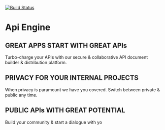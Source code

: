 


[![Build Status](https://secure.travis-ci.org/ApiEngine/apiengine-client.png?branch=master)](http://travis-ci.org/ApiEngine/apiengine-client)


# Api Engine

## GREAT APPS START WITH GREAT APIs

Turbo-charge your APIs with our secure & collaborative API document builder & distribution platform.

## PRIVACY FOR YOUR INTERNAL PROJECTS 

When privacy is paramount we have you covered. Switch between private & public any time.

## PUBLIC APIs WITH GREAT POTENTIAL 

Build your community & start a dialogue with yo
